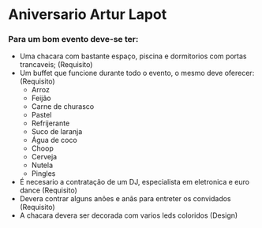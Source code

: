 # Aniversario Artur Lapot

### Para um bom evento deve-se ter:

- Uma chacara com bastante espaço, piscina e dormitorios com portas trancaveis; (Requisito)
- Um buffet que funcione durante todo o evento, o mesmo deve oferecer: (Requisito)
  - Arroz
  - Feijão
  - Carne de churasco
  - Pastel
  - Refrijerante
  - Suco de laranja
  - Água de coco
  - Choop
  - Cerveja
  - Nutela
  - Pingles
- É necesario a contratação de um DJ, especialista em eletronica e euro dance (Requisito)
- Devera contrar alguns anões e anãs para entreter os convidados (Requisito)
- A chacara devera ser decorada com varios leds coloridos (Design)
